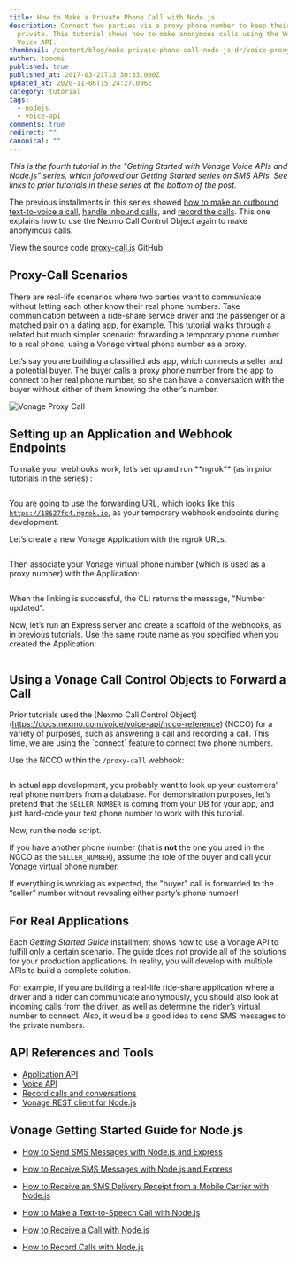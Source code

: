 ```yaml
---
title: How to Make a Private Phone Call with Node.js
description: Connect two parties via a proxy phone number to keep their numbers
  private. This tutorial shows how to make anonymous calls using the Vonage
  Voice API.
thumbnail: /content/blog/make-private-phone-call-node-js-dr/voice-proxy-private-calls-node.png
author: tomomi
published: true
published_at: 2017-03-21T13:30:33.000Z
updated_at: 2020-11-06T15:24:27.096Z
category: tutorial
tags:
  - nodejs
  - voice-api
comments: true
redirect: ""
canonical: ""
---
```

*This is the fourth tutorial in the "Getting Started with Vonage Voice APIs and Node.js" series, which followed our Getting Started series on SMS APIs. See links to prior tutorials in these series at the bottom of the post.*

The previous installments in this series showed [how to make an outbound text-to-voice a call](https://www.nexmo.com/blog/2017/01/12/make-outbound-text-speech-phone-call-node-js-dr/), [handle inbound calls](https://www.nexmo.com/blog/2017/01/26/handle-inbound-text-speech-phone-call-node-js-dr/), and [record the calls](https://www.nexmo.com/blog/2017/02/06/how-to-record-audio-from-phone-call-node-js-dr/). This one explains how to use the Nexmo Call Control Object again to make anonymous calls.

View the source code [proxy-call.js](https://github.com/nexmo-community/nexmo-node-quickstart/blob/master/voice/proxy-call.js) GitHub

## Proxy-Call Scenarios

There are real-life scenarios where two parties want to communicate without letting each other know their real phone numbers. Take communication between a ride-share service driver and the passenger or a matched pair on a dating app, for example. This tutorial walks through a related but much simpler scenario: forwarding a temporary phone number to a real phone, using a Vonage virtual phone number as a proxy.

Let’s say you are building a classified ads app, which connects a seller and a potential buyer. The buyer calls a proxy phone number from the app to connect to her real phone number, so she can have a conversation with the buyer without either of them knowing the other’s number.

![Vonage Proxy Call](/content/blog/how-to-make-a-private-phone-call-with-node-js/proxy-call-classified.png "Vonage Proxy Call")

## Setting up an Application and Webhook Endpoints

To make your webhooks work, let’s set up and run \*\*ngrok\*\* (as in prior tutorials in the series) :

```bash

```

You are going to use the forwarding URL, which looks like this [`https://18627fc4.ngrok.io`](https://339344bd.ngrok.io), as your temporary webhook endpoints during development.

Let’s create a new Vonage Application with the ngrok URLs.

```bash

```

Then associate your Vonage virtual phone number (which is used as a proxy number) with the Application:

```bash

```

When the linking is successful, the CLI returns the message, "Number updated".

Now, let’s run an Express server and create a scaffold of the webhooks, as in previous tutorials. Use the same route name as you specified when you created the Application:

```javascript

```

## Using a Vonage Call Control Objects to Forward a Call

Prior tutorials used the [Nexmo Call Control Object] (https://docs.nexmo.com/voice/voice-api/ncco-reference) (NCCO) for a variety of purposes, such as answering a call and recording a call. This time, we are using the \`connect\` feature to connect two phone numbers.

Use the NCCO within the `/proxy-call` webhook:

```javascript

```

In actual app development, you probably want to look up your customers’ real phone numbers from a database. For demonstration purposes, let’s pretend that the `SELLER_NUMBER` is coming from your DB for your app, and just hard-code your test phone number to work with this tutorial.

Now, run the node script.

If you have another phone number (that is **not** the one you used in the NCCO as the `SELLER_NUMBER`), assume the role of the buyer and call your Vonage virtual phone number.

If everything is working as expected, the "buyer" call is forwarded to the “seller” number without revealing either party’s phone number!

## For Real Applications

Each *Getting Started Guide* installment shows how to use a Vonage API to fulfill only a certain scenario. The guide does not provide all of the solutions for your production applications. In reality, you will develop with multiple APIs to build a complete solution.

For example, if you are building a real-life ride-share application where a driver and a rider can communicate anonymously, you should also look at incoming calls from the driver, as well as determine the rider’s virtual number to connect. Also, it would be a good idea to send SMS messages to the private numbers.

## API References and Tools

* [Application API](https://docs.nexmo.com/tools/application-api)
* [Voice API](https://docs.nexmo.com/voice/voice-api)
* [Record calls and conversations](https://docs.nexmo.com/voice/voice-api/recordings)
* [Vonage REST client for Node.js](https://github.com/Nexmo/nexmo-node)

## Vonage Getting Started Guide for Node.js

* [How to Send SMS Messages with Node.js and Express](https://www.nexmo.com/blog/2016/10/19/how-to-send-sms-messages-with-node-js-and-express-dr/)
* [How to Receive SMS Messages with Node.js and Express](https://www.nexmo.com/blog/2016/10/27/receive-sms-messages-node-js-express-dr/)
* [How to Receive an SMS Delivery Receipt from a Mobile Carrier with Node.js](https://www.nexmo.com/blog/2016/11/23/getting-a-sms-delivery-receipt-from-a-mobile-carrier-with-node-js-dr/)

* [How to Make a Text-to-Speech Call with Node.js](https://www.nexmo.com/blog/2017/01/12/make-outbound-text-speech-phone-call-node-js-dr/)
* [How to Receive a Call with Node.js](https://www.nexmo.com/blog/2017/01/26/handle-inbound-text-speech-phone-call-node-js-dr/)

* [How to Record Calls with Node.js](https://www.nexmo.com/blog/2017/02/06/how-to-record-audio-from-phone-call-node-js-dr/)

